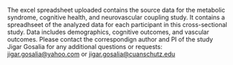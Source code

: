 The excel spreadsheet uploaded contains the source data for the metabolic syndrome, cognitive health, and neurovascular coupling study. It contains a spreadhseet of the analyzed data for each participant in this cross-sectional study. Data includes demographics, cognitive outcomes, and vascular outcomes. Please contact the correspondign author and PI of the study Jigar Gosalia for any additional questions or requests: jigar.gosalia@yahoo.com or jigar.gosalia@cuanschutz.edu
